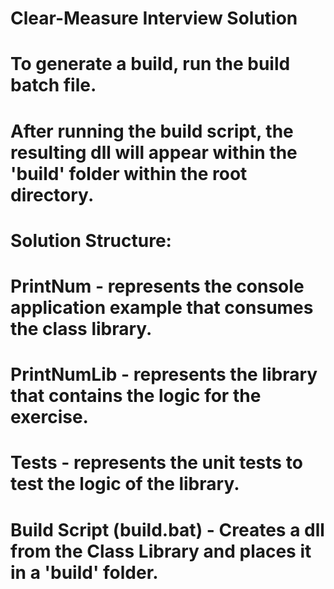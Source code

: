 # Clear-Measure Interview Solution
# To generate a build, run the build batch file.
# After running the build script, the resulting dll will appear within the 'build' folder within the root directory.


# Solution Structure:
#	PrintNum - represents the console application example that consumes the class library.
#	PrintNumLib - represents the library that contains the logic for the exercise.
#	Tests - represents the unit tests to test the logic of the library.
#	Build Script (build.bat) - Creates a dll from the Class Library and places it in a 'build' folder.